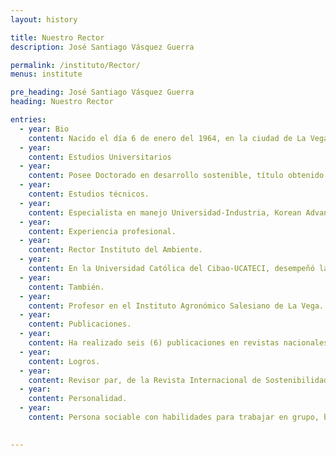 ```yaml
---
layout: history

title: Nuestro Rector
description: José Santiago Vásquez Guerra

permalink: /instituto/Rector/
menus: institute

pre_heading: José Santiago Vásquez Guerra
heading: Nuestro Rector

entries:
  - year: Bio
    content: Nacido el día 6 de enero del 1964, en la ciudad de La Vega, República Dominicana. Hijo de padres dominicanos, casado con la Lcda. Elisa Altagracia Abreu, educadora, con quien ha procreado tres hijos, Hosseini, Nelissa y Óscar José.
  - year: 
    content: Estudios Universitarios
  - year: 
    content: Posee Doctorado en desarrollo sostenible, título obtenido en la Universidad UNICEPES, Michoacán, México, año 2017. En 2011 Técnico en Produción Limpia en la Universidad INTEC. Técnico en Responsabilidad Social Empresarial en la Universidad de Buenos Aires, Argentina, año 2009. Magister en Manejo de Recursos Naturales en la Universidad Nacional Pedro Henríquez Ureña (UNPHU), año 2002. Se graduó de ingeniero agrónomo en la Universidad Católica del Cibao-UCATECI en el año 1997.
  - year: 
    content: Estudios técnicos. 
  - year: 
    content: Especialista en manejo Universidad-Industria, Korean Advanced Institute of Science and Technology, Korea del Sur, año 2017. Especialista en Desarrollo Rural con Enfoque de Mejoramiento de Vida, Tsukuba, Japón, año 2013. Técnico en Producción Limpia. Universidad INTEC, año 2009. Especialista en Tecnología de cultivo bajo ambiente controlado, año 2003, Tsukuba, Japón. Especialista en Agricultura Orgánica Método Biointensivo, año 2008, Tepotzotlán, Estado de México.
  - year: 
    content: Experiencia profesional. 
  - year: 
    content: Rector Instituto del Ambiente. 
  - year: 
    content: En la Universidad Católica del Cibao-UCATECI, desempeñó las soguientes posiciones Director del Departamento de Proyectos. Director del Departamento de Recursos Naturales. Director del Departamento de Servicios Generales. Vicerrector Interino de Desarrollo y Extensión. Director del Departamento de Extensión Social Universitaria. Director Ejecutivo Sociedad Ecológica Ucateciana. Coordinador de la Unidad Estratégica Agroempresarial. Docente universitario, impartiendo asignaturas como Anteproyecto de Tesis, Ecología y Medio Ambiente, English I, II, III, IV & English for business.   
  - year: 
    content: También. 
  - year: 
    content: Profesor en el Instituto Agronómico Salesiano de La Vega. Director del Centro Nacional de Los Recursos Naturales, CECARENA, Jimenoa, Jarabacoa, año 1991-2000. 
  - year: 
    content: Publicaciones. 
  - year: 
    content: Ha realizado seis (6) publicaciones en revistas nacionales e intenacionales, más su Tesis Doctoral titulada Sistemas Implementados con Ingeniería Verde en el Manejo de las Aguas Residuales Caso, Municipio de Jarabacoa, año 2018. 
  - year: 
    content: Logros.  
  - year: 
    content: Revisor par, de la Revista Internacional de Sostenibilidad, Universidad de Illinois, Vancouver, Canadá. Ideólogo, elaborador del proyecto MANEJO INTEGRAL DE LA CUENCA YUNA, año 2017. Miembro de la Mesa de Conservación del Recurso Agua (MEPyD), año 2016. Ideólogo, editor y precursor del proyecto MANEJO INTEGRAL PARTICIPATIVO DE LA SUBCUEBCA CAMÚ, año 2015. Ideólogo, precursor y ejecutor del 1er ENCUENTRO MUNDIAL DE AGRICULTURA BIOINTENSIVA PARA EL MEJORAMIENTO DE VIDA EN LA REPÚBLICA DOMINICANA, año 2014. Ideólogo y precursor de la Sociedad Ecológica Ucateciana, año 2010.
  - year: 
    content: Personalidad. 
  - year: 
    content: Persona sociable con habilidades para trabajar en grupo, buen animador de los demás. Pensador y que valora. 
    

---    
```


